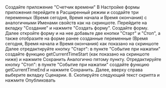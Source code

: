 Создайте приложение "Счетчик времени"
В Настройке формы приложения перейдите в Расширенный режим и создайте три переменных (Время сегодня, Время начала и Время окончания) с аналогичными Именами свойств как на скриншоте.
Перейдите на вкладку "Создание" и нажмите "Создать форму". Создайте форму.
Далее откройте форму и на нее добавьте две кнопки "Старт" и "Стоп", а также отобразите на форме ранее созданные переменные (Время сегодня, Время начала и Время окончания) как показано на скриншоте
Далее отредактируйте кнопку "Старт": в пункте "Событие при нажатии" создайте функцию getCurrentTimeStart (как показано на скриншоте ниже) и нажмите Сохранить
Аналогично пятому пункту. Отредактируйте кнопку "Стоп": в пункте "Событие при нажатии" создайте функцию getCurrentTimeEnd и нажмите Сохранить.
Далее, вверху справа выберите вкладку Сценарии. 8. Скопируйте следующий текст скрипта и нажмите Опубликовать
